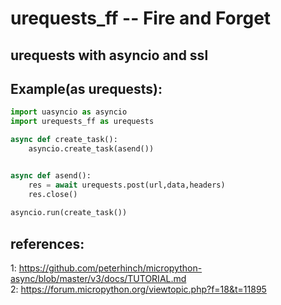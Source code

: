 # urequests_ff -- Fire and Forget  
## urequests with asyncio and ssl  
## Example(as urequests):  
```python
import uasyncio as asyncio  
import urequests_ff as urequests  

async def create_task():  
	asyncio.create_task(asend())   


async def asend():  
	res = await urequests.post(url,data,headers)  
	res.close()  
    
asyncio.run(create_task())
```

## references:
1: https://github.com/peterhinch/micropython-async/blob/master/v3/docs/TUTORIAL.md  
2: https://forum.micropython.org/viewtopic.php?f=18&t=11895  
